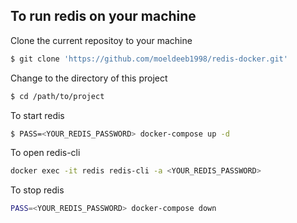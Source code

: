 ## To run redis on your machine

Clone the current repositoy to your machine

```bash
$ git clone 'https://github.com/moeldeeb1998/redis-docker.git'
```

Change to the directory of this project

```bash
$ cd /path/to/project
```

To start redis

```bash
$ PASS=<YOUR_REDIS_PASSWORD> docker-compose up -d
```

To open redis-cli

```bash
docker exec -it redis redis-cli -a <YOUR_REDIS_PASSWORD>
```

To stop redis

```bash
PASS=<YOUR_REDIS_PASSWORD> docker-compose down
```
